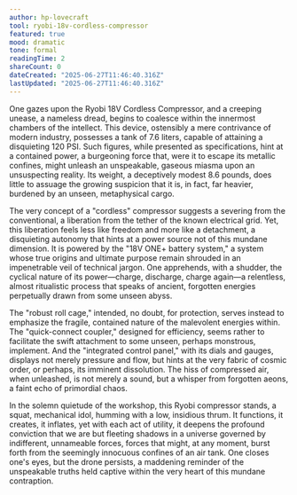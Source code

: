 ```yaml
---
author: hp-lovecraft
tool: ryobi-18v-cordless-compressor
featured: true
mood: dramatic
tone: formal
readingTime: 2
shareCount: 0
dateCreated: "2025-06-27T11:46:40.316Z"
lastUpdated: "2025-06-27T11:46:40.316Z"
---
```


One gazes upon the Ryobi 18V Cordless Compressor, and a creeping unease, a nameless dread, begins to coalesce within the innermost chambers of the intellect. This device, ostensibly a mere contrivance of modern industry, possesses a tank of 7.6 liters, capable of attaining a disquieting 120 PSI. Such figures, while presented as specifications, hint at a contained power, a burgeoning force that, were it to escape its metallic confines, might unleash an unspeakable, gaseous miasma upon an unsuspecting reality. Its weight, a deceptively modest 8.6 pounds, does little to assuage the growing suspicion that it is, in fact, far heavier, burdened by an unseen, metaphysical cargo.

The very concept of a "cordless" compressor suggests a severing from the conventional, a liberation from the tether of the known electrical grid. Yet, this liberation feels less like freedom and more like a detachment, a disquieting autonomy that hints at a power source not of this mundane dimension. It is powered by the "18V ONE+ battery system," a system whose true origins and ultimate purpose remain shrouded in an impenetrable veil of technical jargon. One apprehends, with a shudder, the cyclical nature of its power—charge, discharge, charge again—a relentless, almost ritualistic process that speaks of ancient, forgotten energies perpetually drawn from some unseen abyss.

The "robust roll cage," intended, no doubt, for protection, serves instead to emphasize the fragile, contained nature of the malevolent energies within. The "quick-connect coupler," designed for efficiency, seems rather to facilitate the swift attachment to some unseen, perhaps monstrous, implement. And the "integrated control panel," with its dials and gauges, displays not merely pressure and flow, but hints at the very fabric of cosmic order, or perhaps, its imminent dissolution. The hiss of compressed air, when unleashed, is not merely a sound, but a whisper from forgotten aeons, a faint echo of primordial chaos.

In the solemn quietude of the workshop, this Ryobi compressor stands, a squat, mechanical idol, humming with a low, insidious thrum. It functions, it creates, it inflates, yet with each act of utility, it deepens the profound conviction that we are but fleeting shadows in a universe governed by indifferent, unnameable forces, forces that might, at any moment, burst forth from the seemingly innocuous confines of an air tank. One closes one's eyes, but the drone persists, a maddening reminder of the unspeakable truths held captive within the very heart of this mundane contraption.
